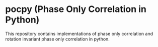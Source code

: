 # pocpy (Phase Only Correlation in Python)

This repository contains implementations of phase only correlation and rotation invariant phase only correlation in python.

